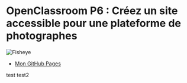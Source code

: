 # OpenClassroom P6 : Créez un site accessible pour une plateforme de photographes

![Fisheye](https://user.oc-static.com/upload/2020/08/18/15977571210897_image2.png)
 * [Mon GitHub Pages](https://sonnik-pixel.github.io/SonnyDagouneau_6_12072021/)

test
test2